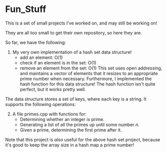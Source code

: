 # Fun_Stuff

This is a set of small projects I've worked on, and may still be working on!

They are all too small to get their own repository, so here they are. 

So far, we have the following:

1. My very own implementation of a hash set data structure! 
    * add an element: O(1)
    * check if an element is in the set: O(1)
    * remove an element from the set: O(1)
This set uses open addressing, and maintains a vector of elements that it resizes to 
an appropriate prime number when necessary. 
Furthermore, I implemented the hash function for this data structure! 
The hash function isn't quite perfect, but it works pretty well. 

The data structure stores a set of keys, where each key is a string. 
It supports the following operations:




2. A file primes.cpp with functions for:
    * Determining whether an integer is prime.
    * Generating a list of all the primes up until some number *n*. 
    * Given a prime, determining the first prime after it.

Note that this project is *also* useful for the above hash set 
project, because it's good to keep the array size in a hash map a prime number! 